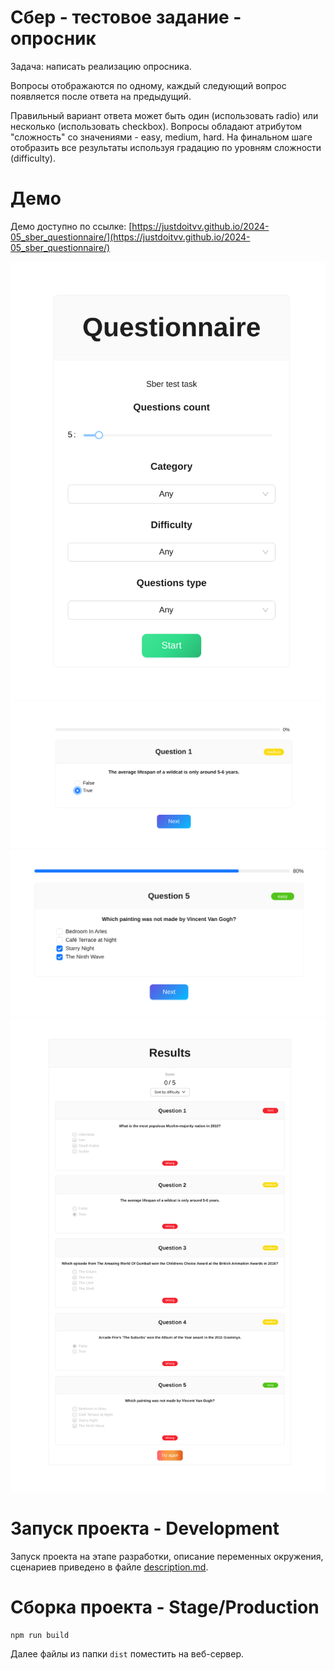 # Сбер - тестовое задание - опросник

Задача: написать реализацию опросника.

Вопросы отображаются по одному, каждый следующий вопрос появляется после ответа на предыдущий.

Правильный вариант ответа может быть один (использовать radio) или несколько (использовать checkbox).
Вопросы обладают атрибутом "сложность" со значениями - easy, medium, hard. На финальном шаге отобразить все результаты используя градацию по уровням сложности (difficulty).


# Демо

Демо доступно по ссылке: [https://justdoitvv.github.io/2024-05_sber_questionnaire/](https://justdoitvv.github.io/2024-05_sber_questionnaire/)

![state_1](misc/images/state_1.png)
![state_2_1](misc/images/state_2_1.png)
![state_2_2](misc/images/state_2_2.png)
![state_3](misc/images/state_3.png)

# Запуск проекта - Development

Запуск проекта на этапе разработки, описание переменных окружения, сценариев приведено
 в файле [description.md](description.md).

# Сборка проекта - Stage/Production

```shell
npm run build
```

Далее файлы из папки `dist` поместить на веб-сервер.
